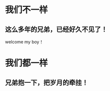 <!-- TITLE: We Are Different -->
<!-- SUBTITLE: A quick summary of We Are Different -->

# 我们不一样
## 这么多年的兄弟，已经好久不见了！
welcome my boy！
# 我们都一样
## 兄弟抱一下，把岁月的牵挂！